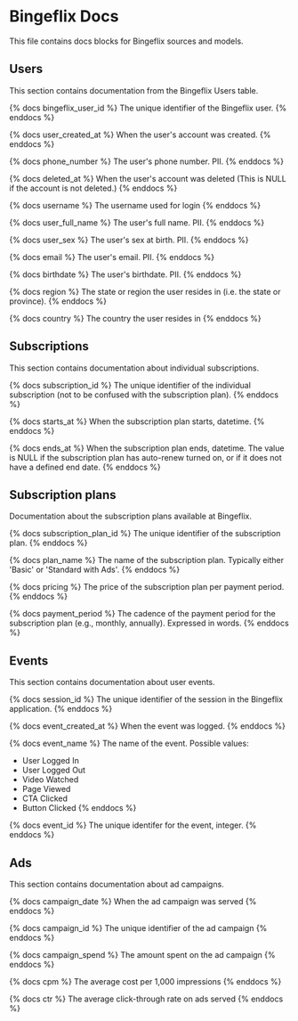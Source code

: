 # Bingeflix Docs
This file contains docs blocks for Bingeflix sources and models.

## Users
This section contains documentation from the Bingeflix Users table.

{% docs bingeflix_user_id %}
The unique identifier of the Bingeflix user.
{% enddocs %}

{% docs user_created_at %}
When the user's account was created.
{% enddocs %}

{% docs phone_number %}
The user's phone number. PII.
{% enddocs %}

{% docs deleted_at %}
When the user's account was deleted (This is NULL if the account is not deleted.)
{% enddocs %}

{% docs username %}
The username used for login
{% enddocs %}

{% docs user_full_name %}
The user's full name. PII.
{% enddocs %}

{% docs user_sex %}
The user's sex at birth. PII.
{% enddocs %}

{% docs email %}
The user's email. PII.
{% enddocs %}

{% docs birthdate %}
The user's birthdate. PII.
{% enddocs %}

{% docs region %}
The state or region the user resides in (i.e. the state or province).
{% enddocs %}

{% docs country %}
The country the user resides in
{% enddocs %}

## Subscriptions

This section contains documentation about individual subscriptions.

{% docs subscription_id %}
The unique identifier of the individual subscription (not to be confused with the subscription plan).
{% enddocs %}

{% docs starts_at %}
When the subscription plan starts, datetime.
{% enddocs %}

{% docs ends_at %}
When the subscription plan ends, datetime. The value is NULL if the subscription plan has auto-renew turned on, or if it does not have a defined end date.
{% enddocs %}

## Subscription plans

Documentation about the subscription plans available at Bingeflix. 

{% docs subscription_plan_id %}
The unique identifier of the subscription plan.
{% enddocs %}

{% docs plan_name %}
The name of the subscription plan. Typically either 'Basic' or 'Standard with Ads'.
{% enddocs %}

{% docs pricing %}
The price of the subscription plan per payment period.
{% enddocs %}

{% docs payment_period %}
The cadence of the payment period for the subscription plan (e.g., monthly, annually). Expressed in words.
{% enddocs %}

## Events
This section contains documentation about user events.

{% docs session_id %}
The unique identifier of the session in the Bingeflix application.
{% enddocs %}

{% docs event_created_at %}
When the event was logged.
{% enddocs %}

{% docs event_name %}
The name of the event. Possible values:
- User Logged In
- User Logged Out
- Video Watched
- Page Viewed
- CTA Clicked
- Button Clicked
{% enddocs %}

{% docs event_id %}
The unique identifer for the event, integer.
{% enddocs %}

## Ads

This section contains documentation about ad campaigns.

{% docs campaign_date %}
When the ad campaign was served
{% enddocs %}

{% docs campaign_id %}
The unique identifier of the ad campaign
{% enddocs %}

{% docs campaign_spend %}
The amount spent on the ad campaign 
{% enddocs %}

{% docs cpm %}
The average cost per 1,000 impressions
{% enddocs %}

{% docs ctr %}
The average click-through rate on ads served
{% enddocs %}
